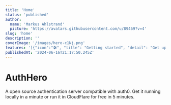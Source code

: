 ```yaml
---
title: 'Home'
status: 'published'
author:
  name: 'Markus Ahlstrand'
  picture: 'https://avatars.githubusercontent.com/u/89469?v=4'
slug: 'home'
description: ''
coverImage: '/images/hero-c1Nj.png'
features: '[{"icon":"🛠️", "title": "Getting started", "detail": "Get up and running in minutes"}]'
publishedAt: '2024-06-16T21:17:50.245Z'
---
```


# AuthHero

A open source authentication server compatible with auth0. Get it running locally in a minute or run it in CloudFlare for free in 5 minutes.